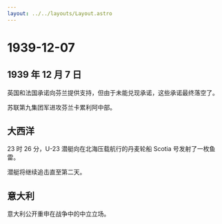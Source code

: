 ```yaml
---
layout: ../../layouts/Layout.astro
---
```


# 1939-12-07

## 1939 年 12 月 7 日

英国和法国承诺向芬兰提供支持，但由于未能兑现承诺，这些承诺最终落空了。

苏联第九集团军进攻芬兰卡累利阿中部。

## 大西洋

23 时 26 分，U-23 潜艇向在北海压载航行的丹麦轮船 Scotia
号发射了一枚鱼雷。

潜艇将继续追击直至第二天。

## 意大利

意大利公开重申在战争中的中立立场。